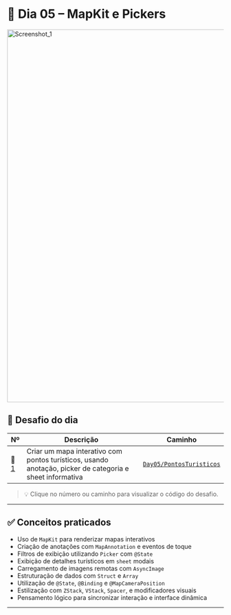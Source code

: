 # 📅 Dia 05 – MapKit e Pickers

<img width="1545" height="867" alt="Screenshot_1" src="https://github.com/user-attachments/assets/09a788f6-6125-4ed7-8f53-3de4b645d8ec" />


## 🧩 Desafio do dia

| Nº   | Descrição                                                                                     | Caminho                                   |
|------|-----------------------------------------------------------------------------------------------|-------------------------------------------|
| 🔹 [1](Day05/PontosTuristicos) | Criar um mapa interativo com pontos turísticos, usando anotação, picker de categoria e sheet informativa | [`Day05/PontosTuristicos`](Day05/TouristMap)     |

> 💡 Clique no número ou caminho para visualizar o código do desafio.

---

## ✅ Conceitos praticados

- Uso de `MapKit` para renderizar mapas interativos
- Criação de anotações com `MapAnnotation` e eventos de toque
- Filtros de exibição utilizando `Picker` com `@State`
- Exibição de detalhes turísticos em `sheet` modais
- Carregamento de imagens remotas com `AsyncImage`
- Estruturação de dados com `Struct` e `Array`
- Utilização de `@State`, `@Binding` e `@MapCameraPosition`
- Estilização com `ZStack`, `VStack`, `Spacer`, e modificadores visuais
- Pensamento lógico para sincronizar interação e interface dinâmica

---
